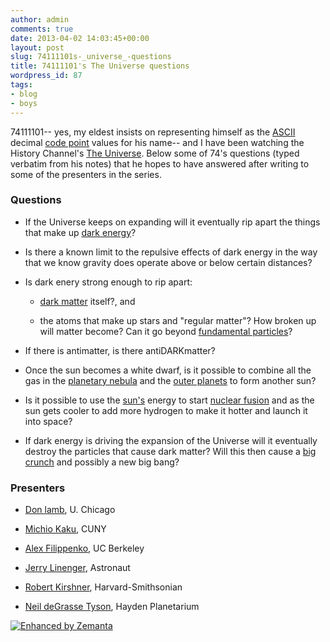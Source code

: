 ```yaml
---
author: admin
comments: true
date: 2013-04-02 14:03:45+00:00
layout: post
slug: 74111101s-_universe_-questions
title: 74111101's The Universe questions
wordpress_id: 87
tags:
- blog
- boys
---
```


74111101-- yes, my eldest insists on representing himself as the [ASCII](http://en.wikipedia.org/wiki/ASCII) decimal [code point](http://en.wikipedia.org/wiki/Code_point) values for his name-- and I have been watching the History Channel's [The Universe](http://www.imdb.com/title/tt1051155/). Below some of 74's questions (typed verbatim from his notes) that he hopes to have answered after writing to some of the presenters in the series.

  


  



### Questions





	
  * If the Universe keeps on expanding will it eventually rip apart the things that make up [dark energy](http://en.wikipedia.org/wiki/Dark_energy)?

	
  * Is there a known limit to the repulsive effects of dark energy in the way that we know gravity does operate above or below certain distances?

	
  * Is dark enery strong enough to rip apart:

	
    * [dark matter](http://en.wikipedia.org/wiki/Dark_matter) itself?, and

	
    * the atoms that make up stars and "regular matter"? How broken up will matter become? Can it go beyond [fundamental particles](http://en.wikipedia.org/wiki/Elementary_particle)?




	
  * If there is antimatter, is there antiDARKmatter?

	
  * Once the sun becomes a white dwarf, is it possible to combine all the gas in the [planetary nebula](http://en.wikipedia.org/wiki/Planetary_nebula) and the [outer planets](http://en.wikipedia.org/wiki/Outer_planets) to form another sun?

	
  * Is it possible to use the [sun's](http://en.wikipedia.org/wiki/Sun) energy to start [nuclear fusion](http://en.wikipedia.org/wiki/Nuclear_fusion) and as the sun gets cooler to add more hydrogen to make it hotter and launch it into space?

	
  * If dark energy is driving the expansion of the Universe will it eventually destroy the particles that cause dark matter? Will this then cause a [big crunch](http://en.wikipedia.org/wiki/Big_Crunch) and possibly a new big bang?




### Presenters





	
  * [Don lamb](http://astro.uchicago.edu/people/donald-q-lamb.shtml), U. Chicago

	
  * [Michio Kaku](http://mkaku.org/), CUNY

	
  * [Alex Filippenko](http://astro.berkeley.edu/people/faculty/filippenko.html), UC Berkeley

	
  * [Jerry Linenger](http://en.wikipedia.org/wiki/Jerry_M._Linenger), Astronaut

	
  * [Robert Kirshner](https://www.cfa.harvard.edu/~rkirshner/), Harvard-Smithsonian

	
  * [Neil deGrasse Tyson](http://www.haydenplanetarium.org/tyson/), Hayden Planetarium




[![Enhanced by Zemanta](http://img.zemanta.com/zemified_e.png?x-id=08227630-8f30-4ff6-884e-da245a86aa94)](http://www.zemanta.com/?px)
